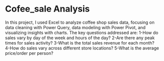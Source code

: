 # Cofee_sale Analysis
In this project, I used Excel to analyze coffee shop sales data, focusing on data cleaning with Power Query, data modeling with Power Pivot, and visualizing insights with charts. The key questions addressed are:
1-How do sales vary by day of the week and hours of the day?
2-Are there any peak times for sales activity?
3-What is the total sales revenue for each month?
4-How do sales vary across different store locations?
5-What is the average price/order per person?


